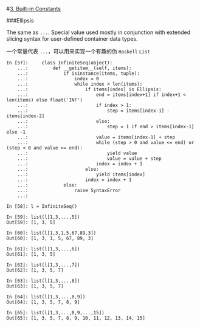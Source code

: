 #[3. Built-in Constants](https://docs.python.org/3.5/library/constants.html)


###Ellipsis

The same as `...`. Special value used mostly in conjunction with extended slicing syntax for user-defined container data types.

一个常量代表 `...`，可以用来实现一个有趣的伪 `Haskell` `List`

    In [57]:     class InfiniteSeq(object):
        ...:         def __getitem__(self, items):
        ...:             if isinstance(items, tuple):
        ...:                 index = 0
        ...:                 while index < len(items):
        ...:                     if items[index] is Ellipsis:
        ...:                         end = items[index+1] if index+1 < len(items) else float('INF')
        ...:                         if index > 1:
        ...:                             step = items[index-1] - items[index-2]
        ...:                         else:
        ...:                             step = 1 if end > items[index-1] else -1
        ...:                         value = items[index-1] + step
        ...:                         while (step > 0 and value <= end) or (step < 0 and value >= end):
        ...:                             yield value
        ...:                             value = value + step
        ...:                         index = index + 1
        ...:                     else:
        ...:                         yield items[index]
        ...:                     index = index + 1
        ...:             else:
        ...:                 raise SyntaxError
        ...:           
    
    In [58]: l = InfiniteSeq()
    
    In [59]: list(l[1,3,...,5])
    Out[59]: [1, 3, 5]
    
    In [60]: list(l[1,3,1,5,67,89,3])
    Out[60]: [1, 3, 1, 5, 67, 89, 3]
    
    In [61]: list(l[1,3,...,6])
    Out[61]: [1, 3, 5]
    
    In [62]: list(l[1,3,...,7])
    Out[62]: [1, 3, 5, 7]
    
    In [63]: list(l[1,3,...,8])
    Out[63]: [1, 3, 5, 7]
    
    In [64]: list(l[1,3,...,8,9])
    Out[64]: [1, 3, 5, 7, 8, 9]
    
    In [65]: list(l[1,3,...,8,9,...,15])
    Out[65]: [1, 3, 5, 7, 8, 9, 10, 11, 12, 13, 14, 15]
    


